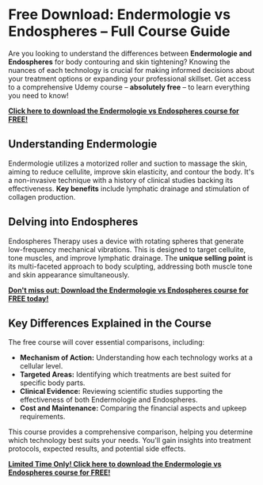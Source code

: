# Free Download: Endermologie vs Endospheres – Full Course Guide

Are you looking to understand the differences between **Endermologie and Endospheres** for body contouring and skin tightening? Knowing the nuances of each technology is crucial for making informed decisions about your treatment options or expanding your professional skillset. Get access to a comprehensive Udemy course – **absolutely free** – to learn everything you need to know!

[**Click here to download the Endermologie vs Endospheres course for FREE!**](https://udemywork.com/endermologie-vs-endospheres)

## Understanding Endermologie

Endermologie utilizes a motorized roller and suction to massage the skin, aiming to reduce cellulite, improve skin elasticity, and contour the body. It's a non-invasive technique with a history of clinical studies backing its effectiveness. **Key benefits** include lymphatic drainage and stimulation of collagen production.

## Delving into Endospheres

Endospheres Therapy uses a device with rotating spheres that generate low-frequency mechanical vibrations. This is designed to target cellulite, tone muscles, and improve lymphatic drainage. The **unique selling point** is its multi-faceted approach to body sculpting, addressing both muscle tone and skin appearance simultaneously.

[**Don't miss out: Download the Endermologie vs Endospheres course for FREE today!**](https://udemywork.com/endermologie-vs-endospheres)

## Key Differences Explained in the Course

The free course will cover essential comparisons, including:

*   **Mechanism of Action:** Understanding how each technology works at a cellular level.
*   **Targeted Areas:** Identifying which treatments are best suited for specific body parts.
*   **Clinical Evidence:** Reviewing scientific studies supporting the effectiveness of both Endermologie and Endospheres.
*   **Cost and Maintenance:** Comparing the financial aspects and upkeep requirements.

This course provides a comprehensive comparison, helping you determine which technology best suits your needs. You'll gain insights into treatment protocols, expected results, and potential side effects.

[**Limited Time Only! Click here to download the Endermologie vs Endospheres course for FREE!**](https://udemywork.com/endermologie-vs-endospheres)
